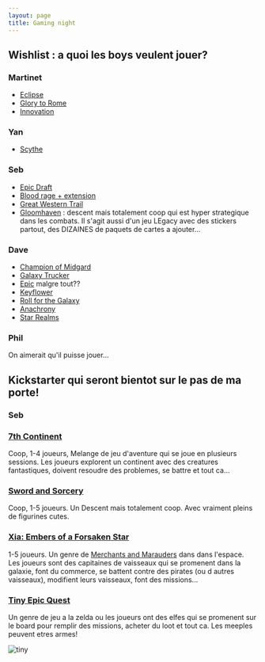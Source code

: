 ```yaml
---
layout: page
title: Gaming night
---
```


## Wishlist : a quoi les boys veulent jouer?

### Martinet
- [Eclipse](https://www.boardgamegeek.com/boardgame/72125/eclipse)
- [Glory to Rome](https://www.boardgamegeek.com/boardgame/19857/glory-rome)
- [Innovation](https://www.boardgamegeek.com/boardgame/63888/innovation)

### Yan
- [Scythe](https://www.boardgamegeek.com/boardgame/169786/scythe)

### Seb
- [Epic Draft](https://www.boardgamegeek.com/boardgame/175621/epic-card-game)
- [Blood rage + extension](https://www.boardgamegeek.com/boardgame/170216/blood-rage)
- [Great Western Trail](https://www.boardgamegeek.com/boardgame/193738/great-western-trail)
- [Gloomhaven](https://www.boardgamegeek.com/boardgame/174430/gloomhaven) : descent mais totalement coop qui est hyper strategique dans les combats. Il s'agit aussi d'un jeu LEgacy avec des stickers partout, des DIZAINES de paquets de cartes a ajouter...

### Dave
- [Champion of Midgard](https://www.boardgamegeek.com/boardgame/172287/champions-midgard)
- [Galaxy Trucker](https://www.boardgamegeek.com/boardgame/31481/galaxy-trucker)
- [Epic](https://www.boardgamegeek.com/boardgame/175621/epic-card-game) malgre tout??
- [Keyflower](https://www.boardgamegeek.com/boardgame/122515/keyflower)
- [Roll for the Galaxy](https://www.boardgamegeek.com/boardgame/132531/roll-galaxy)
- [Anachrony](https://www.boardgamegeek.com/boardgame/185343/anachrony)
- [Star Realms](https://www.boardgamegeek.com/boardgame/147020/star-realms)

### Phil
On aimerait qu'il puisse jouer...

## Kickstarter qui seront bientot sur le pas de ma porte!

### Seb

### [7th Continent](https://www.kickstarter.com/projects/1926712971/the-7th-continent-explore-survive-you-are-the-hero)
Coop, 1-4 joueurs, Melange de jeu d'aventure qui se joue en plusieurs sessions. Les joueurs explorent un continent avec des creatures fantastiques, doivent resoudre des problemes, se battre et tout ca...

### [Sword and Sorcery](https://www.kickstarter.com/projects/1402889231/sword-and-sorcery-epic-fantasy-co-op-board-and-min)
Coop, 1-5 joueurs. Un Descent mais totalement coop. Avec vraiment pleins de figurines cutes.

### [Xia: Embers of a Forsaken Star](https://www.kickstarter.com/projects/1438045410/xia-embers-of-a-forsaken-star)
1-5 joueurs. Un genre de [Merchants and Marauders](https://www.boardgamegeek.com/boardgame/25292/merchants-marauders) dans dans l'espace. Les joueurs sont des capitaines de vaisseaux qui se promenent dans la galaxie, font du commerce, se battent contre des pirates (ou d
autres vaisseaux), modifient leurs vaisseaux, font des missions...

### [Tiny Epic Quest](https://www.kickstarter.com/projects/coe/tiny-epic-quest-introducing-itemeeplestm)
Un genre de jeu a la zelda ou les joueurs ont des elfes qui se promenent sur le board pour remplir des missions, acheter du loot et tout ca. Les meeples peuvent etres armes!

![tiny](https://ksr-ugc.imgix.net/assets/014/262/109/3e28d5254399e017eaa1e2244d0c0238_original.JPG?w=680&fit=max&v=1477436829&auto=format&q=92&s=9f895094971c43f663f44bb6af74a6e5)